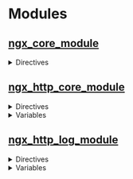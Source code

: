 # Modules

## [ngx_core_module](https://nginx.org/en/docs/ngx_core_module.html)

<details>
  <summary>Directives</summary>

  * [x] accept_mutex
  * [ ] accept_mutex_delay
  * [x] daemon
  * [ ] debug_connection
  * [ ] debug_points
  * [x] env
  * [ ] error_log
  * [x] events
  * [x] include
  * [ ] load_module
  * [ ] lock_file
  * [ ] master_process
  * [ ] multi_accept
  * [ ] pcre_jit
  * [x] pid
  * [ ] ssl_engine
  * [ ] thread_pool
  * [ ] timer_resolution
  * [ ] use
  * [ ] user
  * [ ] worker_aio_requests
  * [x] worker_connections
  * [ ] worker_cpu_affinity
  * [ ] worker_priority
  * [ ] worker_processes
  * [ ] worker_rlimit_core
  * [ ] worker_rlimit_nofile
  * [ ] worker_shutdown_timeout
  * [ ] working_directory
</details>

## [ngx_http_core_module](https://nginx.org/en/docs/http/ngx_http_core_module.html)

<details>
  <summary>Directives</summary>

  * [ ] absolute_redirect
  * [ ] aio
  * [ ] aio_write
  * [ ] alias
  * [ ] auth_delay
  * [ ] chunked_transfer_encoding
  * [ ] client_body_buffer_size
  * [ ] client_body_in_file_only
  * [ ] client_body_in_single_buffer
  * [ ] client_body_temp_path
  * [ ] client_body_timeout
  * [ ] client_header_buffer_size
  * [ ] client_header_timeout
  * [ ] client_max_body_size
  * [ ] connection_pool_size
  * [ ] default_type
  * [ ] directio
  * [ ] directio_alignment
  * [ ] disable_symlinks
  * [ ] error_page
  * [ ] etag
  * [x] http
  * [ ] if_modified_since
  * [ ] ignore_invalid_headers
  * [ ] internal
  * [ ] keepalive_disable
  * [ ] keepalive_requests
  * [ ] keepalive_time
  * [ ] keepalive_timeout
  * [ ] large_client_header_buffers
  * [ ] limit_except
  * [ ] limit_rate
  * [ ] limit_rate_after
  * [ ] lingering_close
  * [ ] lingering_time
  * [ ] lingering_timeout
  * [ ] listen
  * [ ] location
  * [ ] log_not_found
  * [ ] log_subrequest
  * [ ] max_ranges
  * [ ] merge_slashes
  * [ ] msie_padding
  * [ ] msie_refresh
  * [ ] open_file_cache
  * [ ] open_file_cache_errors
  * [ ] open_file_cache_min_uses
  * [ ] open_file_cache_valid
  * [ ] output_buffers
  * [ ] port_in_redirect
  * [ ] postpone_output
  * [ ] read_ahead
  * [ ] recursive_error_pages
  * [ ] request_pool_size
  * [ ] reset_timedout_connection
  * [ ] resolver
  * [ ] resolver_timeout
  * [ ] root
  * [ ] satisfy
  * [ ] send_lowat
  * [ ] send_timeout
  * [ ] sendfile
  * [ ] sendfile_max_chunk
  * [x] server
  * [ ] server_name
  * [ ] server_name_in_redirect
  * [ ] server_names_hash_bucket_size
  * [ ] server_names_hash_max_size
  * [ ] server_tokens
  * [ ] subrequest_output_buffer_size
  * [ ] tcp_nodelay
  * [ ] tcp_nopush
  * [ ] try_files
  * [ ] types
  * [ ] types_hash_bucket_size
  * [ ] types_hash_max_size
  * [ ] underscores_in_headers
  * [ ] variables_hash_bucket_size
  * [ ] variables_hash_max_size
</details>

<details>
  <summary>Variables</summary>

  * [ ] $arg_ *name*
  * [ ] $args
  * [ ] $binary_remote_addr
  * [ ] $body_bytes_sent
  * [ ] $bytes_sent
  * [ ] $connection
  * [ ] $connection_requests
  * [ ] $connection_time
  * [ ] $content_length
  * [ ] $content_type
  * [ ] $cookie_ *name*
  * [ ] $document_root
  * [ ] $document_uri
  * [ ] $host
  * [ ] $hostname
  * [ ] $http_ *name*
  * [ ] $https
  * [ ] $is_args
  * [ ] $limit_rate
  * [ ] $msec
  * [ ] $nginx_version
  * [ ] $pid
  * [ ] $pipe
  * [ ] $proxy_protocol_addr
  * [ ] $proxy_protocol_port
  * [ ] $proxy_protocol_server_addr
  * [ ] $proxy_protocol_server_port
  * [ ] $proxy_protocol_tlv_ *name*
  * [ ] $query_string
  * [ ] $realpath_root
  * [ ] $remote_addr
  * [ ] $remote_port
  * [ ] $remote_user
  * [ ] $request
  * [ ] $request_body
  * [ ] $request_body_file
  * [ ] $request_completion
  * [ ] $request_filename
  * [ ] $request_id
  * [ ] $request_length
  * [ ] $request_method
  * [ ] $request_time
  * [ ] $request_uri
  * [ ] $scheme
  * [ ] $sent_http_ *name*
  * [ ] $sent_trailer_ *name*
  * [ ] $server_addr
  * [ ] $server_name
  * [ ] $server_port
  * [ ] $server_protocol
  * [ ] $status
  * [ ] $tcpinfo_rtt
  * [ ] $tcpinfo_rttvar
  * [ ] $tcpinfo_snd_cwnd
  * [ ] $tcpinfo_rcv_space
  * [ ] $time_iso8601
  * [ ] $time_local
  * [ ] $uri
</details>

## [ngx_http_log_module](https://nginx.org/en/docs/http/ngx_http_log_module.html)

<details>
  <summary>Directives</summary>

  * [ ] access_log
  * [ ] log_format
  * [ ] open_log_file_cache
</details>

<details>
  <summary>Variables</summary>

  * [ ] $bytes_sent
  * [ ] $connection
  * [ ] $connection_requests
  * [ ] $msec
  * [ ] $pipe
  * [ ] $request_length
  * [ ] $request_time
  * [ ] $status
  * [ ] $time_iso8601
  * [ ] $time_local
</details>

